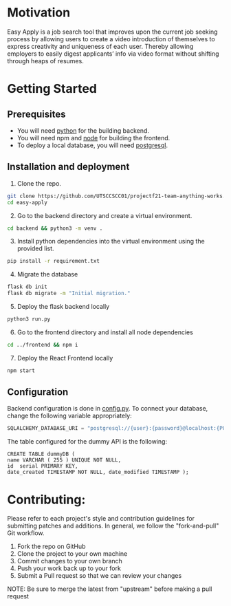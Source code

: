 # Motivation 
Easy Apply is a job search tool that improves upon the current job seeking process by allowing users to create a video introduction of themselves to express creativity and uniqueness of each user. Thereby allowing employers to easily digest applicants’ info via video format without shifting through heaps of resumes.


# Getting Started
## Prerequisites
- You will need [python](https://www.python.org/downloads/) for the building backend.
- You will need npm and [node](https://nodejs.org/en/) for building the frontend.
- To deploy a local database, you will need [postgresql](https://www.postgresql.org/download/).

## Installation and deployment

1. Clone the repo.
```bash 
git clone https://github.com/UTSCCSCC01/projectf21-team-anything-works.git easy-apply
cd easy-apply
```

2. Go to the backend directory and create a virtual environment. 

```bash
cd backend && python3 -m venv .
```

3. Install python dependencies into the virtual environment using the provided list. 

```bash
pip install -r requirement.txt
```
4. Migrate the database

```bash
flask db init
flask db migrate -m "Initial migration."
```

5. Deploy the flask backend locally

```bash
python3 run.py
```

6. Go to the frontend directory and install all node dependencies

```bash
cd ../frontend && npm i 
```

7. Deploy the React Frontend locally

```bash
npm start
```

## Configuration
Backend configuration is done in [config.py](https://github.com/UTSCCSCC01/projectf21-team-anything-works/blob/main/backend/config.py). To connect your database,  
change the following variable appropriately: 
```python
SQLALCHEMY_DATABASE_URI = "postgresql://{user}:{password}@localhost:{PORT}/{tableName}"
```

The table configured for the dummy API is the following:

```
CREATE TABLE dummyDB ( 
name VARCHAR ( 255 ) UNIQUE NOT NULL, 
id  serial PRIMARY KEY, 
date_created TIMESTAMP NOT NULL, date_modified TIMESTAMP );
```

# Contributing: 
Please refer to each project's style and contribution guidelines for submitting patches and additions. In general, we follow the "fork-and-pull" Git workflow.

1. Fork the repo on GitHub
2. Clone the project to your own machine
3. Commit changes to your own branch
4. Push your work back up to your fork
5. Submit a Pull request so that we can review your changes

NOTE: Be sure to merge the latest from "upstream" before making a pull request
